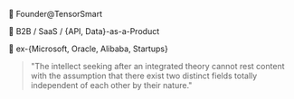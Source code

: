 🌱 Founder@TensorSmart

🤖 B2B / SaaS / {API, Data}-as-a-Product

🚀 ex-{Microsoft, Oracle, Alibaba, Startups}

> "The intellect seeking after an integrated theory cannot rest content with the assumption that there exist two distinct fields totally independent of each other by their nature."

